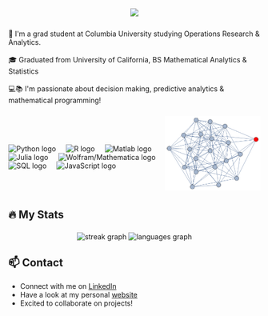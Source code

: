 <h1 align="center">
  <a href="https://git.io/typing-svg">
    <img src="https://readme-typing-svg.herokuapp.com/?lines=Hello,+There!+👋;This+is+Dhruv+Jani....;Nice+to+meet+you!&center=true&size=30">
  </a>
</h1>

<!-- ## Hey, I'm Dhruv 👋 -->
🔬 I'm a grad student at Columbia University studying Operations Research & Analytics.<br><br>
🎓 Graduated from University of California, BS Mathematical Analytics & Statistics <br><br>
💻📚 I'm passionate about decision making, predictive analytics & mathematical programming!


###

<img align="right" height="150" src="readme_gif.gif"  />

<br><br>

###

<div align="left">
  <img src="https://cdn.jsdelivr.net/gh/devicons/devicon/icons/python/python-original-wordmark.svg" height="40" alt="Python logo" />
  <img width="12" />
  <img src="https://cdn.jsdelivr.net/gh/devicons/devicon/icons/r/r-original.svg" height="40" alt="R logo" />
  <img width="12" />
  <img src="https://cdn.jsdelivr.net/gh/devicons/devicon/icons/matlab/matlab-original.svg" height="40" alt="Matlab logo" />
  <img width="12" />
  <img src="https://cdn.jsdelivr.net/gh/devicons/devicon/icons/julia/julia-original-wordmark.svg" height="40" alt="Julia logo" />
  <img width="12" />
  <img src="https://img.icons8.com/color/48/000000/wolfram-alpha.png" height="40" alt="Wolfram/Mathematica logo" />
  <img width="12" />
  <img src="https://cdn.jsdelivr.net/gh/devicons/devicon/icons/mysql/mysql-original-wordmark.svg" height="40" alt="SQL logo" />
  <img width="12" />
  <img src="https://cdn.jsdelivr.net/gh/devicons/devicon/icons/javascript/javascript-original.svg" height="40" alt="JavaScript logo" />
</div>

<br><br>

 <!--
## 📦 Toolbox

**Frontend Development:** `React` `Next.js` `TypeScript` `Tailwind` `Material-UI` `Framer-Motion`
 
**Version Control:** `Git` `GitLab` `Bitbucket`

**Backend Development:** `Nest.js` `GraphQL` `Firebase` 

**Testing:** `Cypress` `Playwright` `Vitest` `Postman` `Insomnia`

**Others:** `Storybook` `Zustand` `A11y` `Scrum` `Confluence` `Jira`
-->

<!-- 
## ✨ Fun Facts 

- Demon Slayer is my favorite anime.
- As a kid, I wanted to be an astronaut.
- I love using Mac after switching from Linux.
-->


###

## 🔥 My Stats


###

<div align="center">
  <img src="https://streak-stats.demolab.com?user=maurodesouza&locale=en&mode=daily&theme=dark&hide_border=false&border_radius=5&order=3" height="160" alt="streak graph"  />
    <img src="https://github-readme-stats.vercel.app/api/top-langs?username=optimizedLP&locale=en&hide_title=false&layout=compact&card_width=320&langs_count=5&theme=dracula&hide_border=false" height="160" alt="languages graph"  />

</div>

###

## 📫 Contact

* Connect with me on [LinkedIn](https://www.linkedin.com/in/dhruvpjani/)
* Have a look at my personal [website](www.dpjani.github.io)
* Excited to collaborate on projects! 
 


<!--
**optimizedLP/optimizedLP** is a ✨ _special_ ✨ repository because its `README.md` (this file) appears on your GitHub profile.

Here are some ideas to get you started:

- 🔭 I’m currently working on ...
- 🌱 I’m currently learning ...
- 👯 I’m looking to collaborate on ...
- 🤔 I’m looking for help with ...
- 💬 Ask me about ...
- 📫 How to reach me: ...
- 😄 Pronouns: ...
- ⚡ Fun fact: ...
-->
